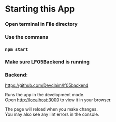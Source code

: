 # Starting this App

### Open terminal in File directory

### Use the commans
### `npm start`
### Make sure LF05Backend is running 

### Backend:
https://github.com/Devclaim/lf05backend

Runs the app in the development mode.\
Open [http://localhost:3000](http://localhost:3000) to view it in your browser.

The page will reload when you make changes.\
You may also see any lint errors in the console.
